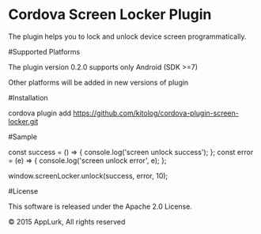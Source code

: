 # Cordova Screen Locker Plugin
The plugin helps you to lock and unlock device screen programmatically.

#Supported Platforms

The plugin version 0.2.0 supports only 
Android (SDK >=7)

Other platforms will be added in new versions of plugin

#Installation

cordova plugin add https://github.com/kitolog/cordova-plugin-screen-locker.git

#Sample

const success = () => { console.log('screen unlock success'); };
const error = (e) => { console.log('screen unlock error', e); };

window.screenLocker.unlock(success, error, 10);

#License

This software is released under the Apache 2.0 License.

© 2015 AppLurk, All rights reserved
